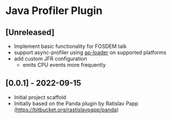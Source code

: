 <!-- Keep a Changelog guide -> https://keepachangelog.com -->

# Java Profiler Plugin

## [Unreleased]

- Implement basic functionality for FOSDEM talk
- support async-profiler using [ap-loader](https://github.com/jvm-profiling-tools/ap-loader) on supported platforms
- add custom JFR configuration
  - emits CPU events more frequently

## [0.0.1] - 2022-09-15
- Initial project scaffold
- Initially based on the Panda plugin by Ratislav Papp (https://bitbucket.org/rastislavpapp/panda)
